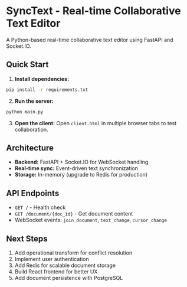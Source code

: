 # SyncText - Real-time Collaborative Text Editor

A Python-based real-time collaborative text editor using FastAPI and Socket.IO.

## Quick Start

1. **Install dependencies:**
```bash
pip install -r requirements.txt
```

2. **Run the server:**
```bash
python main.py
```

3. **Open the client:**
Open `client.html` in multiple browser tabs to test collaboration.

## Architecture

- **Backend:** FastAPI + Socket.IO for WebSocket handling
- **Real-time sync:** Event-driven text synchronization
- **Storage:** In-memory (upgrade to Redis for production)

## API Endpoints

- `GET /` - Health check
- `GET /document/{doc_id}` - Get document content
- WebSocket events: `join_document`, `text_change`, `cursor_change`

## Next Steps

1. Add operational transform for conflict resolution
2. Implement user authentication
3. Add Redis for scalable document storage
4. Build React frontend for better UX
5. Add document persistence with PostgreSQL